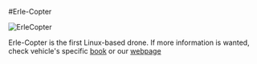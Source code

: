 #Erle-Copter

![ErleCopter](https://erlerobotics.com/blog/wp-content/uploads/2014/10/IMG_6399.jpg)

Erle-Copter is the first Linux-based drone. If more information is wanted, check vehicle's specific [book](http://erlerobotics.gitbooks.io/erle-robotics-erle-copter/) or our [webpage](https://erlerobotics.com/blog/erle-copter/)